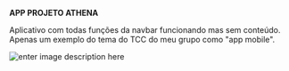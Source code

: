 **APP PROJETO ATHENA**

Aplicativo  com  todas funções da navbar funcionando mas sem conteúdo.
Apenas um exemplo do tema do TCC do meu grupo como "app mobile".

![enter image description here](https://i.imgur.com/LFAgaTb.png)